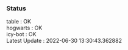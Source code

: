 ### Status


table : OK  
hogwarts : OK  
icy-bot : OK  
Latest Update : 2022-06-30 13:30:43.362882
